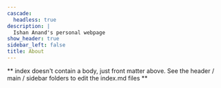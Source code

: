 ```yaml
---
cascade:
  headless: true
description: |
  Ishan Anand's personal webpage
show_header: true
sidebar_left: false
title: About
---
```


** index doesn't contain a body, just front matter above.
See the header / main / sidebar folders to edit the index.md files **
